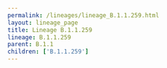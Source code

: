 ```yaml
---
permalink: /lineages/lineage_B.1.1.259.html
layout: lineage_page
title: Lineage B.1.1.259
lineage: B.1.1.259
parent: B.1.1
children: ['B.1.1.259']
---
```

